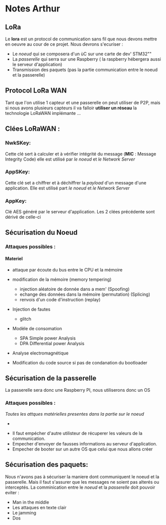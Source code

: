 # Notes Arthur

## LoRa 

Le **lora** est un protocol de communication sans fil que nous devons mettre en oeuvre au cour de ce projet. Nous devrons s'ecuriser :
- Le *noeud* qui se composera d'un ùC sur une carte de dev' STM32"" 
- La *passerelle* qui serra sur une Raspberry ( la raspberry hébergera aussi le serveur d'application)
- Transmission des paquets (pas la partie communication entre le noeud et la passerelle)

## Protocol LoRa WAN 
Tant que l'on utilise 1 capteur et une passerelle on peut utiliser de P2P, mais si nous avons plusieurs capteurs il va falloir **utiliser un réseau** la technologie LoRaWAN implémante ...

## Clées LoRaWAN :

### NwkSKey:
Cette clé sert à calculer et à vérifier intégrité du message (**MIC** : Message Integrity Code) elle est utilisé par *le noeud* et *le Network Server* 

### AppSKey:
Cette clé set a chiffrer et à déchiffrer la *payload* d'un message d'une application. Elle est utilisé part *le noeud* et *le Network Server*

### AppKey:
Clé AES généré par le serveur d'application. Les 2 clées précédente sont dérivé de celle-ci


## Sécurisation du Noeud

### Attaques possibles :
#### Materiel 
- attaque par écoute du bus entre le CPU et la mémoire

- modification de la mémoire (memory tempering)
    - injection aléatoire de donnée dans a mem' (Spoofing)
    - echange des données dans la mémoire (permutation)  (Splicing)
    - renvois d'un code d'instruction (replay)

- Injection de fautes
    - glitch
- Modèle de consomation 
    - SPA Simple power Analysis
    - DPA Differential power Analysis
- Analyse electromagnétique

- Modification du code source si pas de condanation du bootloader

## Sécurisation de la passerelle
La passerelle sera donc une Raspberry PI, nous utiliserons donc un OS
### Attaques possibles : 
*Toutes les  attques matérielles presentes dans la partie sur le noeud*

+

- Il faut empécher d'autre utilisteur de récuperer les valeurs de la communication.
- Empecher d'envoyer de fausses informations au serveur d'application.
- Empecher de booter sur un autre OS que celui que nous allons créer  

## Sécurisation des paquets:
Nous n'avons pas à sécuriser la maniere dont communiquent le noeud et la passerelle. Mais il faut s'assurer que les messages ne soient pas alterés ou interceptés.
La comminication entre le *noeud* et la *passerelle*  doit pouvoir eviter :
- Man in the middle
- Les attaques en texte clair
- Le jamming
- Dos
